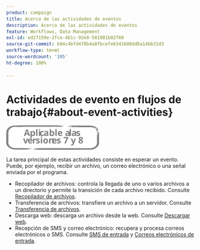 ```yaml
---
product: campaign
title: Acerca de las actividades de eventos
description: Acerca de las actividades de eventos
feature: Workflows, Data Management
exl-id: ed27159e-2fce-4b1c-92e8-581901b82f60
source-git-commit: b94c4bfd478b4a8fbcefe6341608dd6a14bb31d3
workflow-type: tm+mt
source-wordcount: '105'
ht-degree: 100%

---
```


# Actividades de evento en flujos de trabajo{#about-event-activities}

![](../../assets/common.svg)

La tarea principal de estas actividades consiste en esperar un evento. Puede, por ejemplo, recibir un archivo, un correo electrónico o una señal enviada por el programa.

* Recopilador de archivos: controla la llegada de uno o varios archivos a un directorio y permite la transición de cada archivo recibido. Consulte [Recopilador de archivos](file-collector.md).
* Transferencia de archivos: transfiere un archivo a un servidor. Consulte [Transferencia de archivos](file-transfer.md).
* Descarga web: descarga un archivo desde la web. Consulte [Descargar web](web-download.md).
* Recepción de SMS y correo electrónico: recupera y procesa correos electrónicos o SMS. Consulte [SMS de entrada](inbound-sms.md) y [Correos electrónicos de entrada](inbound-emails.md).

